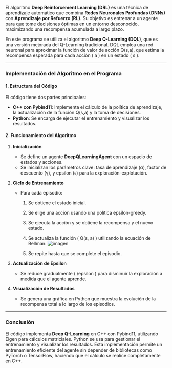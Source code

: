 
El algoritmo **Deep Reinforcement Learning (DRL)** es una técnica de aprendizaje automático que combina **Redes Neuronales Profundas (DNNs)** con **Aprendizaje por Refuerzo (RL)**. Su objetivo es entrenar a un agente para que tome decisiones óptimas en un entorno desconocido, maximizando una recompensa acumulada a largo plazo.

En este programa se utiliza el algoritmo **Deep Q-Learning (DQL)**, que es una versión mejorada del Q-Learning tradicional. DQL emplea una red neuronal para aproximar la función de valor de acción Q(s,a), que estima la recompensa esperada para cada acción \( a \) en un estado \( s \).

---

### **Implementación del Algoritmo en el Programa**

#### **1. Estructura del Código**
El código tiene dos partes principales:
- **C++ con Pybind11**: Implementa el cálculo de la política de aprendizaje, la actualización de la función Q(s,a) y la toma de decisiones.
- **Python**: Se encarga de ejecutar el entrenamiento y visualizar los resultados.

#### **2. Funcionamiento del Algoritmo**
1. **Inicialización**  
   - Se define un agente **DeepQLearningAgent** con un espacio de estados y acciones.
   - Se inicializan los parámetros clave: tasa de aprendizaje (α), factor de descuento (γ), y epsilon (ϵ) para la exploración-explotación.

2. **Ciclo de Entrenamiento**  
   - Para cada episodio:
     1. Se obtiene el estado inicial.
     2. Se elige una acción usando una política epsilon-greedy.
     3. Se ejecuta la acción y se obtiene la recompensa y el nuevo estado.
     4. Se actualiza la función \( Q(s, a) \) utilizando la ecuación de Bellman:
        ![imagen](https://github.com/user-attachments/assets/44a0d415-d7ff-4df1-9120-8d28992d92e5)

     5. Se repite hasta que se complete el episodio.

3. **Actualización de Epsilon**  
   - Se reduce gradualmente \( \epsilon \) para disminuir la exploración a medida que el agente aprende.

4. **Visualización de Resultados**  
   - Se genera una gráfica en Python que muestra la evolución de la recompensa total a lo largo de los episodios.

---

### **Conclusión**
El código implementa **Deep Q-Learning** en C++ con Pybind11, utilizando Eigen para cálculos matriciales. Python se usa para gestionar el entrenamiento y visualizar los resultados. Esta implementación permite un entrenamiento eficiente del agente sin depender de bibliotecas como PyTorch o TensorFlow, haciendo que el cálculo se realice completamente en C++. 
